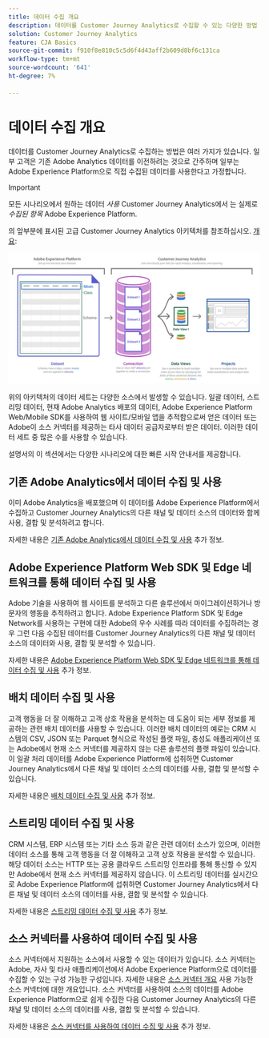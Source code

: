 ```yaml
---
title: 데이터 수집 개요
description: 데이터를 Customer Journey Analytics로 수집할 수 있는 다양한 방법 이해
solution: Customer Journey Analytics
feature: CJA Basics
source-git-commit: f910f8e810c5c5d6f4d43aff2b609d8bf6c131ca
workflow-type: tm+mt
source-wordcount: '641'
ht-degree: 7%

---
```



# 데이터 수집 개요

데이터를 Customer Journey Analytics로 수집하는 방법은 여러 가지가 있습니다. 일부 고객은 기존 Adobe Analytics 데이터를 이전하려는 것으로 간주하며 일부는 Adobe Experience Platform으로 직접 수집된 데이터를 사용한다고 가정합니다.

>[!IMPORTANT]
>
>모든 시나리오에서 원하는 데이터 _사용_ Customer Journey Analytics에서 는 실제로 _수집된 항목_ Adobe Experience Platform.


의 앞부분에 표시된 고급 Customer Journey Analytics 아키텍처를 참조하십시오. [개요](https://experienceleague.adobe.com/docs/analytics-platform/using/cja-overview/cja-overview.html?lang=en):

![고객 여정 분석](./assets/cja-architecture.png)

위의 아키텍처의 데이터 세트는 다양한 소스에서 발생할 수 있습니다. 일괄 데이터, 스트리밍 데이터, 현재 Adobe Analytics 배포의 데이터, Adobe Experience Platform Web/Mobile SDK를 사용하여 웹 사이트/모바일 앱을 추적함으로써 얻은 데이터 또는 Adobe이 소스 커넥터를 제공하는 타사 데이터 공급자로부터 받은 데이터. 이러한 데이터 세트 중 많은 수를 사용할 수 있습니다.

설명서의 이 섹션에서는 다양한 시나리오에 대한 빠른 시작 안내서를 제공합니다.

## 기존 Adobe Analytics에서 데이터 수집 및 사용

이미 Adobe Analytics을 배포했으며 이 데이터를 Adobe Experience Platform에서 수집하고 Customer Journey Analytics의 다른 채널 및 데이터 소스의 데이터와 함께 사용, 결합 및 분석하려고 합니다.

자세한 내용은 [기존 Adobe Analytics에서 데이터 수집 및 사용](./analytics.md) 추가 정보.

## Adobe Experience Platform Web SDK 및 Edge 네트워크를 통해 데이터 수집 및 사용

Adobe 기술을 사용하여 웹 사이트를 분석하고 다른 솔루션에서 마이그레이션하거나 방문자의 행동을 추적하려고 합니다. Adobe Experience Platform SDK 및 Edge Network를 사용하는 구현에 대한 Adobe의 우수 사례를 따라 데이터를 수집하려는 경우 그런 다음 수집된 데이터를 Customer Journey Analytics의 다른 채널 및 데이터 소스의 데이터와 사용, 결합 및 분석할 수 있습니다.

자세한 내용은 [Adobe Experience Platform Web SDK 및 Edge 네트워크를 통해 데이터 수집 및 사용](./aepwebsdk.md) 추가 정보.

## 배치 데이터 수집 및 사용

고객 행동을 더 잘 이해하고 고객 상호 작용을 분석하는 데 도움이 되는 세부 정보를 제공하는 관련 배치 데이터를 사용할 수 있습니다. 이러한 배치 데이터의 예로는 CRM 시스템의 CSV, JSON 또는 Parquet 형식으로 작성된 플랫 파일, 충성도 애플리케이션 또는 Adobe에서 현재 소스 커넥터를 제공하지 않는 다른 솔루션의 플랫 파일이 있습니다. 이 일괄 처리 데이터를 Adobe Experience Platform에 섭취하면 Customer Journey Analytics에서 다른 채널 및 데이터 소스의 데이터를 사용, 결합 및 분석할 수 있습니다.

자세한 내용은 [배치 데이터 수집 및 사용](./batch.md) 추가 정보.

## 스트리밍 데이터 수집 및 사용

CRM 시스템, ERP 시스템 또는 기타 소스 등과 같은 관련 데이터 소스가 있으며, 이러한 데이터 소스를 통해 고객 행동을 더 잘 이해하고 고객 상호 작용을 분석할 수 있습니다. 해당 데이터 소스는 HTTP 또는 공용 클라우드 스트리밍 인프라를 통해 통신할 수 있지만 Adobe에서 현재 소스 커넥터를 제공하지 않습니다. 이 스트리밍 데이터를 실시간으로 Adobe Experience Platform에 섭취하면 Customer Journey Analytics에서 다른 채널 및 데이터 소스의 데이터를 사용, 결합 및 분석할 수 있습니다.

자세한 내용은 [스트리밍 데이터 수집 및 사용](./streaming.md) 추가 정보.

## 소스 커넥터를 사용하여 데이터 수집 및 사용

소스 커넥터에서 지원하는 소스에서 사용할 수 있는 데이터가 있습니다. 소스 커넥터는 Adobe, 자사 및 타사 애플리케이션에서 Adobe Experience Platform으로 데이터를 수집할 수 있는 구성 가능한 구성입니다. 자세한 내용은 [소스 커넥터 개요](https://experienceleague.adobe.com/docs/experience-platform/sources/home.html?lang=ko-KR) 사용 가능한 소스 커넥터에 대한 개요입니다. 소스 커넥터를 사용하여 소스의 데이터를 Adobe Experience Platform으로 쉽게 수집한 다음 Customer Journey Analytics의 다른 채널 및 데이터 소스의 데이터를 사용, 결합 및 분석할 수 있습니다.

자세한 내용은 [소스 커넥터를 사용하여 데이터 수집 및 사용](./sources.md) 추가 정보.

